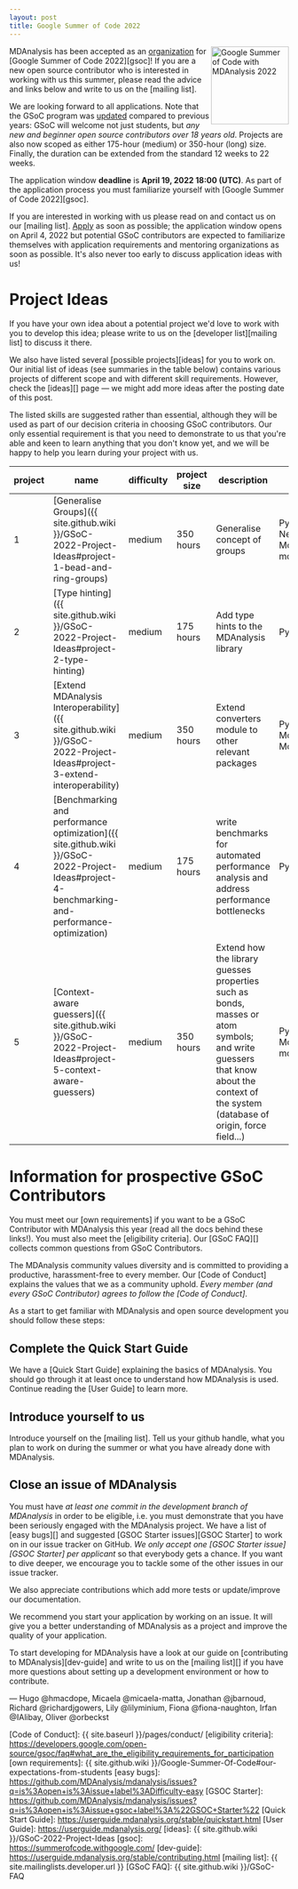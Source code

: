 ```yaml
---
layout: post
title: Google Summer of Code 2022
---
```


<p>
<img
src="https://developers.google.com/open-source/gsoc/resources/downloads/GSoC-Vertical.svg"
title="Google Summer of Code 2022" alt="Google Summer of Code with
MDAnalysis 2022"
style="float: right; height: 10em; " />
</p>

MDAnalysis has been accepted as an [organization][org] for [Google Summer of Code 2022][gsoc]!
If you are a new open source contributor who is interested in working with us
this summer, please read the advice and links below and write to us on the
[mailing list].

We are looking forward to all applications. Note that the GSoC program was
[updated](https://opensource.googleblog.com/2021/11/expanding-google-summer-of-code-in-2022.html)
compared to previous years: GSoC will welcome not just students, but *any new
and beginner open source contributors over 18 years old*. Projects are also now
scoped as either 175-hour (medium) or 350-hour (long) size. Finally, the duration
can be extended from the standard 12 weeks to 22 weeks.

The application window **deadline** is **April 19, 2022 18:00 (UTC)**. As
part of the application process you must familiarize yourself with [Google
Summer of Code 2022][gsoc]. 

If you are interested in working with us please read on and contact us on our
[mailing list]. [Apply] as soon as possible; the application window opens on
April 4, 2022 but potential GSoC contributors are expected to familiarize
themselves with application requirements and mentoring organizations as soon as
possible. It's also never too early to discuss application ideas with us!

# Project Ideas

If you have your own idea about a potential project we'd love to work with you
to develop this idea; please write to us on the [developer list][mailing list]
to discuss it there.

We also have listed several [possible projects][ideas] for you to work on. Our
initial list of ideas (see summaries in the table below) contains various
projects of different scope and with different skill requirements. However,
check the [ideas][] page — we might add more ideas after the posting date of
this post.

The listed skills are suggested rather than essential, although they will be used
as part of our decision criteria in choosing GSoC contributors. Our only essential
requirement is that you need to demonstrate to us that you're able and keen to learn
anything that you don't know yet, and we will be happy to help you learn during
your project with us. 

| project | name                                                                                                                                                      | difficulty | project size | description                                                                                    | skills                      | mentors                                |
|---------|-----------------------------------------------------------------------------------------------------------------------------------------------------------|------------|------------|------------------------------------------------------------------------------------------------|-----------------------------|----------------------------------------|
| 1       | [Generalise Groups]({{ site.github.wiki }}/GSoC-2022-Project-Ideas#project-1-bead-and-ring-groups)                                         | medium     | 350 hours   | Generalise concept of groups                                                                   | Python, NetworkX, Molecular modelling                  | @lilyminium, @fiona-naughton, @richardjgowers, @IAlibay, @micaela-matta |
| 2       | [Type hinting]({{ site.github.wiki }}/GSoC-2022-Project-Ideas#project-2-type-hinting)                              | medium      | 175 hours   | Add type hints to the MDAnalysis library                                                          | Python        | @IAlibay, @jbarnoud |
| 3       | [Extend MDAnalysis Interoperability]({{ site.github.wiki }}/GSoC-2022-Project-Ideas#project-3-extend-interoperability)                  | medium     | 350 hours   | Extend converters module to other relevant packages                                            | Python, Molecular Modelling                      | @lilyminium, @IAlibay, @fiona-naughton, @hmacdope  |
| 4       | [Benchmarking and performance optimization]({{ site.github.wiki }}/GSoC-2022-Project-Ideas#project-4-benchmarking-and-performance-optimization)                  | medium     | 175 hours   |  write benchmarks for automated performance analysis and address performance bottlenecks | Python                      | @hmacdope, @orbeckst, @jbarnoud  |
| 5       | [Context-aware guessers]({{ site.github.wiki }}/GSoC-2022-Project-Ideas#project-5-context-aware-guessers) | medium | 350 hours   | Extend how the library guesses properties such as bonds, masses or atom symbols; and write guessers that know about the context of the system (database of origin, force field...) | Python, Molecular modelling | @jbarnoud @micaela-matta @IAlibay |

# Information for prospective GSoC Contributors

You must meet our [own requirements] if you want to be a GSoC Contributor with MDAnalysis
this year (read all the docs behind these links!). You must also meet the
[eligibility criteria]. Our [GSoC FAQ][] collects common questions
from GSoC Contributors.

The MDAnalysis community values diversity and is committed to
providing a productive, harassment-free to every member. Our [Code of
Conduct] explains the values that we as a community uphold. *Every
member (and every GSoC Contributor) agrees to follow the [Code of
Conduct]*.

As a start to get familiar with MDAnalysis and open source development you
should follow these steps:

## Complete the Quick Start Guide

We have a [Quick Start Guide] explaining the basics of MDAnalysis. You
should go through it at least once to understand how MDAnalysis is
used. Continue reading the [User Guide] to learn more.

## Introduce yourself to us

Introduce yourself on the [mailing list]. Tell us your github handle, what you plan to work
on during the summer or what you have already done with MDAnalysis.

## Close an issue of MDAnalysis

You must have *at least one commit in the development branch of MDAnalysis* in
order to be eligible, i.e. you must demonstrate that you have been seriously
engaged with the MDAnalysis project.  We have a list of [easy bugs][] and
suggested [GSOC Starter issues][GSOC Starter] to work on in our issue tracker
on GitHub. *We only accept one [GSOC Starter issue][GSOC Starter] per
applicant* so that everybody gets a chance. If you want to dive deeper, we
encourage you to tackle some of the other issues in our issue tracker.

We also appreciate contributions which add more tests or update/improve our documentation.

We recommend you start your application by working on an issue. It will give
you a better understanding of MDAnalysis as a project and improve the quality
of your application.

To start developing for MDAnalysis have a look at our
guide on [contributing to MDAnalysis][dev-guide] and write to us on
the [mailing list][] if you have more questions about setting up a
development environment or how to contribute.


— Hugo @hmacdope, Micaela @micaela-matta, Jonathan @jbarnoud, Richard @richardjgowers, Lily @lilyminium, Fiona @fiona-naughton, Irfan @IAlibay, Oliver @orbeckst


[org]: https://summerofcode.withgoogle.com/programs/2022/organizations/mdanalysis
[Apply]: https://summerofcode.withgoogle.com/student-signup/
[Code of Conduct]: {{ site.baseurl }}/pages/conduct/
[eligibility criteria]: https://developers.google.com/open-source/gsoc/faq#what_are_the_eligibility_requirements_for_participation
[own requirements]: {{ site.github.wiki }}/Google-Summer-Of-Code#our-expectations-from-students
[easy bugs]: https://github.com/MDAnalysis/mdanalysis/issues?q=is%3Aopen+is%3Aissue+label%3ADifficulty-easy
[GSOC Starter]: https://github.com/MDAnalysis/mdanalysis/issues?q=is%3Aopen+is%3Aissue+gsoc+label%3A%22GSOC+Starter%22
[Quick Start Guide]: https://userguide.mdanalysis.org/stable/quickstart.html
[User Guide]: https://userguide.mdanalysis.org/
[ideas]: {{ site.github.wiki }}/GSoC-2022-Project-Ideas
[gsoc]: https://summerofcode.withgoogle.com/
[dev-guide]: https://userguide.mdanalysis.org/stable/contributing.html
[mailing list]: {{ site.mailinglists.developer.url }}
[GSoC FAQ]: {{ site.github.wiki }}/GSoC-FAQ
